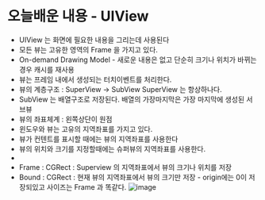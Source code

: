 # 오늘배운 내용 - UIView
- UIView 는 화면에 필요한 내용을 그리는데 사용된다
- 모든 뷰는 고유한 영역의 Frame 을 가지고 있다.
- On-demand Drawing Model - 새로운 내용은 없고 단순히 크기나 위치가 바뀌는경우 캐시를 재사용
- 뷰는 프레임 내에서 생성되는 터치이벤트를 처리한다.
- 뷰의 계층구조 : SuperView -> SubView SuperView 는 항상하나다.
- SubView 는 배열구조로 저장된다. 배열의 가장마지막은 가장 마지막에 생성된 서브뷰
- 뷰의 좌표체계 : 왼쪽상단이 원점
- 윈도우와 뷰는 고유의 지역좌표를 가지고 있다.
- 뷰가 컨텐트를 표시할 때에는 뷰의 지역좌표를 사용한다
- 뷰의 위치와 크기를 지정할때에는 슈퍼뷰의 지역좌표를 사용한다.
- 
- Frame : CGRect : Superview 의 지역좌표에서 뷰의 크기나 위치를 저장
- Bound : CGRect : 현재 뷰의 지역좌표에서 뷰의 크기만 저장 - origin에는 0이 저장되있고 사이즈는 Frame 과 똑같다.
![image](https://user-images.githubusercontent.com/42457589/132979651-d6fd1001-01ee-417c-836c-1b2ce0c19407.png)

